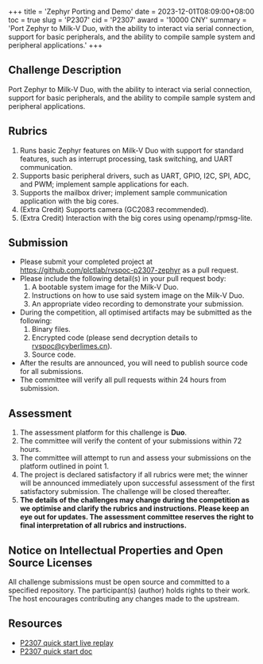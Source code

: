+++
title = 'Zephyr Porting and Demo'
date = 2023-12-01T08:09:00+08:00
toc = true
slug = 'P2307'
cid = 'P2307'
award = '10000 CNY'
summary = 'Port Zephyr to Milk-V Duo, with the ability to interact via serial connection, support for basic peripherals, and the ability to compile sample system and peripheral applications.'
+++

## Challenge Description

Port Zephyr to Milk-V Duo, with the ability to interact via serial connection, support for basic peripherals, and the ability to compile sample system and peripheral applications.

## Rubrics

1. Runs basic Zephyr features on Milk-V Duo with support for standard features, such as interrupt processing, task switching, and UART communication.
2. Supports basic peripheral drivers, such as UART, GPIO, I2C, SPI, ADC, and PWM; implement sample applications for each.
3. Supports the mailbox driver; implement sample communication application with the big cores.
4. (Extra Credit) Supports camera (GC2083 recommended).
5. (Extra Credit) Interaction with the big cores using openamp/rpmsg-lite.

## Submission

* Please submit your completed project at https://github.com/plctlab/rvspoc-p2307-zephyr as a pull request.
* Please include the following detail(s) in your pull request body:
  1. A bootable system image for the Milk-V Duo.
  2. Instructions on how to use said system image on the Milk-V Duo.
  3. An appropriate video recording to demonstrate your submission.
* During the competition, all optimised artifacts may be submitted as the following:
  1. Binary files.
  2. Encrypted code (please send decryption details to rvspoc@cyberlimes.cn).
  3. Source code.
* After the results are announced, you will need to publish source code for all submissions.
* The committee will verify all pull requests within 24 hours from submission.

## Assessment

1. The assessment platform for this challenge is **Duo**.
2. The committee will verify the content of your submissions within 72 hours.
3. The committee will attempt to run and assess your submissions on the platform outlined in point 1.
4. The project is declared satisfactory if all rubrics were met; the winner will be announced immediately upon successful assessment of the first satisfactory submission. The challenge will be closed thereafter.
5. **The details of the challenges may change during the competition as we optimise and clarify the rubrics and instructions. Please keep an eye out for updates. The assessment committee reserves the right to final interpretation of all rubrics and instructions.**

## Notice on Intellectual Properties and Open Source Licenses

All challenge submissions must be open source and committed to a specified repository. The participant(s) (author) holds rights to their work. The host encourages contributing any changes made to the upstream.

## Resources

- [P2307 quick start live replay](https://www.bilibili.com/video/BV1264y1E7PJ)
- [P2307 quick start doc](https://github.com/plctlab/rvspoc/blob/main/archives/2023/Docs/P2307/P2307.md)
